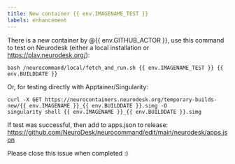 ```yaml
---
title: New container {{ env.IMAGENAME_TEST }}
labels: enhancement
---
```

There is a new container by @{{ env.GITHUB_ACTOR }}, use this command to test on Neurodesk (either a local installation or https://play.neurodesk.org/):
```
bash /neurocommand/local/fetch_and_run.sh {{ env.IMAGENAME_TEST }} {{ env.BUILDDATE }}
```
Or, for testing directly with Apptainer/Singularity:
```
curl -X GET https://neurocontainers.neurodesk.org/temporary-builds-new/{{ env.IMAGENAME }}_{{ env.BUILDDATE }}.simg -O
singularity shell {{ env.IMAGENAME }}_{{ env.BUILDDATE }}.simg
```

If test was successful, then add to apps.json to release:
https://github.com/NeuroDesk/neurocommand/edit/main/neurodesk/apps.json

Please close this issue when completed :)
